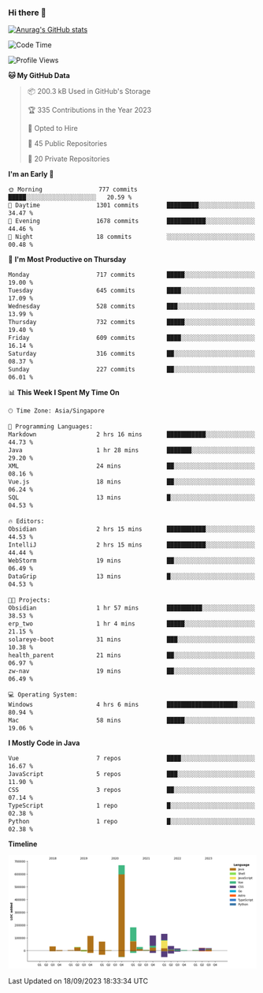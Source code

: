 ### Hi there 👋

[![Anurag's GitHub stats](https://github-readme-stats.vercel.app/api?username=xiumu2017&show_icons=true&theme=radical)](https://github.com/anuraghazra/github-readme-stats)

<!--
**xiumu2017/xiumu2017** is a ✨ _special_ ✨ repository because its `README.md` (this file) appears on your GitHub profile.

Here are some ideas to get you started:

- 🔭 I’m currently working on ...
- 🌱 I’m currently learning ...
- 👯 I’m looking to collaborate on ...
- 🤔 I’m looking for help with ...
- 💬 Ask me about ...
- 📫 How to reach me: ...
- 😄 Pronouns: ...
- ⚡ Fun fact: ...
-->

<!--START_SECTION:waka-->
![Code Time](http://img.shields.io/badge/Code%20Time-1%2C693%20hrs%2038%20mins-blue)

![Profile Views](http://img.shields.io/badge/Profile%20Views-0-blue)

**🐱 My GitHub Data** 

> 📦 200.3 kB Used in GitHub's Storage 
 > 
> 🏆 335 Contributions in the Year 2023
 > 
> 💼 Opted to Hire
 > 
> 📜 45 Public Repositories 
 > 
> 🔑 20 Private Repositories 
 > 
**I'm an Early 🐤** 

```text
🌞 Morning                777 commits         █████░░░░░░░░░░░░░░░░░░░░   20.59 % 
🌆 Daytime                1301 commits        █████████░░░░░░░░░░░░░░░░   34.47 % 
🌃 Evening                1678 commits        ███████████░░░░░░░░░░░░░░   44.46 % 
🌙 Night                  18 commits          ░░░░░░░░░░░░░░░░░░░░░░░░░   00.48 % 
```
📅 **I'm Most Productive on Thursday** 

```text
Monday                   717 commits         █████░░░░░░░░░░░░░░░░░░░░   19.00 % 
Tuesday                  645 commits         ████░░░░░░░░░░░░░░░░░░░░░   17.09 % 
Wednesday                528 commits         ███░░░░░░░░░░░░░░░░░░░░░░   13.99 % 
Thursday                 732 commits         █████░░░░░░░░░░░░░░░░░░░░   19.40 % 
Friday                   609 commits         ████░░░░░░░░░░░░░░░░░░░░░   16.14 % 
Saturday                 316 commits         ██░░░░░░░░░░░░░░░░░░░░░░░   08.37 % 
Sunday                   227 commits         ██░░░░░░░░░░░░░░░░░░░░░░░   06.01 % 
```


📊 **This Week I Spent My Time On** 

```text
🕑︎ Time Zone: Asia/Singapore

💬 Programming Languages: 
Markdown                 2 hrs 16 mins       ███████████░░░░░░░░░░░░░░   44.73 % 
Java                     1 hr 28 mins        ███████░░░░░░░░░░░░░░░░░░   29.20 % 
XML                      24 mins             ██░░░░░░░░░░░░░░░░░░░░░░░   08.16 % 
Vue.js                   18 mins             ██░░░░░░░░░░░░░░░░░░░░░░░   06.24 % 
SQL                      13 mins             █░░░░░░░░░░░░░░░░░░░░░░░░   04.53 % 

🔥 Editors: 
Obsidian                 2 hrs 15 mins       ███████████░░░░░░░░░░░░░░   44.53 % 
IntelliJ                 2 hrs 15 mins       ███████████░░░░░░░░░░░░░░   44.44 % 
WebStorm                 19 mins             ██░░░░░░░░░░░░░░░░░░░░░░░   06.49 % 
DataGrip                 13 mins             █░░░░░░░░░░░░░░░░░░░░░░░░   04.53 % 

🐱‍💻 Projects: 
Obsidian                 1 hr 57 mins        ██████████░░░░░░░░░░░░░░░   38.53 % 
erp_two                  1 hr 4 mins         █████░░░░░░░░░░░░░░░░░░░░   21.15 % 
solareye-boot            31 mins             ███░░░░░░░░░░░░░░░░░░░░░░   10.38 % 
health_parent            21 mins             ██░░░░░░░░░░░░░░░░░░░░░░░   06.97 % 
zw-nav                   19 mins             ██░░░░░░░░░░░░░░░░░░░░░░░   06.49 % 

💻 Operating System: 
Windows                  4 hrs 6 mins        ████████████████████░░░░░   80.94 % 
Mac                      58 mins             █████░░░░░░░░░░░░░░░░░░░░   19.06 % 
```

**I Mostly Code in Java** 

```text
Vue                      7 repos             ████░░░░░░░░░░░░░░░░░░░░░   16.67 % 
JavaScript               5 repos             ███░░░░░░░░░░░░░░░░░░░░░░   11.90 % 
CSS                      3 repos             ██░░░░░░░░░░░░░░░░░░░░░░░   07.14 % 
TypeScript               1 repo              █░░░░░░░░░░░░░░░░░░░░░░░░   02.38 % 
Python                   1 repo              █░░░░░░░░░░░░░░░░░░░░░░░░   02.38 % 
```



**Timeline**

![Lines of Code chart](https://raw.githubusercontent.com/xiumu2017/xiumu2017/main/assets/bar_graph.png)


 Last Updated on 18/09/2023 18:33:34 UTC
<!--END_SECTION:waka-->
